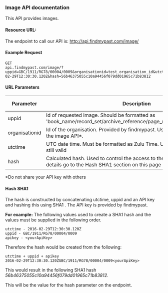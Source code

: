 ### Image API documentation

This API provides images.

#### Resource URL:
The endpoint to call our API is:
   http://api.findmypast.com/image/

#### Example Request

```
GET
api.findmypast.com/image/?uppid=GBC/1911/RG78/00004/0009&organisationid=test_organisation_id&utctime=2016-02-29T12:30:30.120Z&hash=56b46375055c10a94456f079dd01965c71b83812

```

#### URL Parameters
|Parameter|Description|Is required|
|-|-|-|
|uppid|Id of requested image. Should be formatted as 'book_name/record_set/archive_reference/page_number/sequence_number'|Yes|
|organisationid|Id of the organisation. Provided by findmypast. Used to control the access to the image API*.|Yes|
|utctime|UTC date time. Must be formatted as Zulu Time. Used to check if the url is still valid|Yes|
|hash|Calculated hash. Used to control the access to the image API. For more details go to the Hash SHA1 section on this page|Yes|
*Do not share your API key with others

#### Hash SHA1

The hash is constructed by concatenating utctime, uppid and an API key and hashing this using SHA1 .
The API key is provided by findmypast.

**For example:**
The following values used to create a SHA1 hash and the values must be supplied in the following order.

```
utctime - 2016-02-29T12:30:30.120Z
uppid - GBC/1911/RG78/00004/0009
apikey - <yourApiKey>
```

Therefore the hash would be created from the following:

```
utctime + uppid + apikey
2016-02-29T12:30:30.120ZGBC/1911/RG78/00004/0009<yourApiKey>
```

This would result in the following SHA1 hash *56b46375055c10a94456f079dd01965c71b83812*.

This will be the value for the hash parameter on the endpoint.
